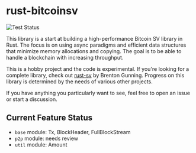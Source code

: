 # rust-bitcoinsv
![Test Status](https://gist.githubusercontent.com/Danconnolly/202d737d8ec36a48fbb4f7d0d4e1d779/raw/badge.svg)

This library is a start at building a high-performance Bitcoin SV library in Rust. The focus is on using async
paradigms and efficient data structures that minimize memory allocations and copying. The goal is to be able to
handle a blockchain with increasing throughput.

This is a hobby project and the code is experimental. If you're looking for a complete library, check out [rust-sv](https://docs.rs/sv/latest/sv/)
by Brenton Gunning. Progress on this library is determined by the needs of various other projects.

If you have anything you particularly want to see, feel free to open an issue or start a discussion.

## Current Feature Status

* `base` module: Tx, BlockHeader, FullBlockStream
* `p2p` module: needs review
* `util` module: Amount




